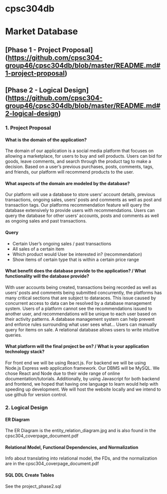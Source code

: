# cpsc304db
# Market Database

## [Phase 1 - Project Proposal] (https://github.com/cpsc304-group46/cpsc304db/blob/master/README.md#1-project-proposal)
## [Phase 2 - Logical Design] (https://github.com/cpsc304-group46/cpsc304db/blob/master/README.md#2-logical-design)


### 1. Project Proposal
#### What is the domain of the application?

The domain of our application is a social media platform that focuses on allowing a marketplace, for users to buy and sell products. Users can bid for goods, leave comments, and search through the product tag to make a decision. Based on a user’s previous purchases, posts, comments, tags, and friends, our platform will recommend products to the user.

#### What aspects of the domain are modeled by the database?

Our platform will use a database to store users’ account details, previous transactions, ongoing sales, users’ posts and comments as well as post and transaction tags. Our platforms recommendation feature will query the database extensively to provide users with recommendations. Users can query the database for other users’ accounts, posts and comments as well as ongoing sales and past transactions.

#### Query
- Certain User’s ongoing sales / past transactions
- All sales of a certain item
- Which product would User be interested in? (recommendation)
- Show items of certain type that is within a certain price range

#### What benefit does the database provide to the application? / What functionality will the database provide?

With user accounts being created, transactions being recorded as well as users’ posts and comments being submitted concurrently, the platforms has many critical sections that are subject to dataraces. This issue caused by concurrent access to data can be resolved by a database management system.
Users of a platform cannot see the recommendations issued to another user, and recommendations will be unique to each user based on their activity patterns. A database management system can help prevent and enforce rules surrounding what user sees what…
Users can manually query for items on sale. A relational database allows users to write intuitive queries.


#### What platform will the final project be on? / What is your application technology stack?

For front end we will be using React.js. For backend we will be using Node.js Express web application framework. Our DBMS will be MySQL. We chose React and Node due to their wide range of online documentation/tutorials. Additionally, by using Javascript for both backend and frontend, we hoped that having one language to learn would help with speeding up development. We will host the website locally and we intend to use github for version control.


### 2. Logical Design
#### ER Diagram
The ER Diagram is the entity_relation_diagram.jpg and is also found in the cpsc304_coverpage_document.pdf

#### Relational Model, Functional Dependencies, and Normalization
Info about translating into relational model, the FDs, and the normalization are in the cpsc304_coverpage_document.pdf

#### SQL DDL Create Tables
See the project_phase2.sql
